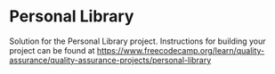 # Personal Library

Solution for the Personal Library project. Instructions for building your project can be found at https://www.freecodecamp.org/learn/quality-assurance/quality-assurance-projects/personal-library
